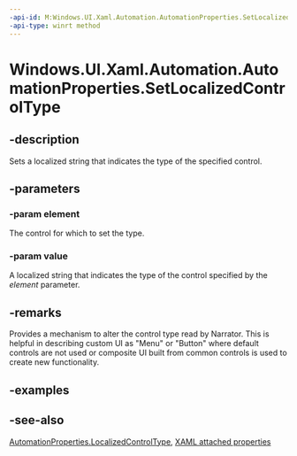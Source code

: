 ```yaml
---
-api-id: M:Windows.UI.Xaml.Automation.AutomationProperties.SetLocalizedControlType(Windows.UI.Xaml.DependencyObject,System.String)
-api-type: winrt method
---
```


<!-- Method syntax
public void SetLocalizedControlType(Windows.UI.Xaml.DependencyObject element, System.String value)
-->

# Windows.UI.Xaml.Automation.AutomationProperties.SetLocalizedControlType

## -description
Sets a localized string that indicates the type of the specified control.



## -parameters
### -param element
The control for which to set the type.

### -param value
A localized string that indicates the type of the control specified by the *element* parameter.

## -remarks
Provides a mechanism to alter the control type read by Narrator. This is helpful in describing custom UI as "Menu" or "Button" where default controls are not used or composite UI built from common controls is used to create new functionality.

## -examples

## -see-also

[AutomationProperties.LocalizedControlType](automationproperties_localizedcontroltype.md), [XAML attached properties](/windows/uwp/xaml-platform/attached-properties-overview)
